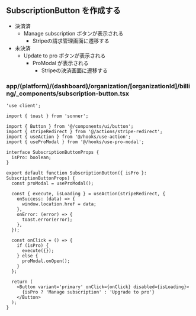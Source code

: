 ## SubscriptionButton を作成する

- 決済済
	- Manage subscription ボタンが表示される
		- Stripeの請求管理画面に遷移する
- 未決済
	- Update to pro ボタンが表示される
		- ProModal が表示される
			- Stripeの決済画面に遷移する

### app/(platform)/(dashboard)/organization/\[organizationId]/billing/\_components/subscription-button.tsx

```tsx
'use client';

import { toast } from 'sonner';

import { Button } from '@/components/ui/button';
import { stripeRedirect } from '@/actions/stripe-redirect';
import { useAction } from '@/hooks/use-action';
import { useProModal } from '@/hooks/use-pro-modal';

interface SubscriptionButtonProps {
  isPro: boolean;
}

export default function SubscriptionButton({ isPro }: SubscriptionButtonProps) {
  const proModal = useProModal();

  const { execute, isLoading } = useAction(stripeRedirect, {
    onSuccess: (data) => {
      window.location.href = data;
    },
    onError: (error) => {
      toast.error(error);
    },
  });

  const onClick = () => {
    if (isPro) {
      execute({});
    } else {
      proModal.onOpen();
    }
  };

  return (
    <Button variant='primary' onClick={onClick} disabled={isLoading}>
      {isPro ? 'Manage subscription' : 'Upgrade to pro'}
    </Button>
  );
}
```